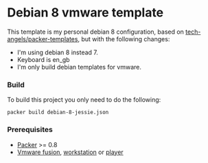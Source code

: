 Debian 8 vmware template
========================

This template is my personal debian 8 configuration, based on
[tech-angels/packer-templates](https://github.com/tech-angels/packer-templates),
but with the following changes:

- I'm using debian 8 instead 7.
- Keyboard is en_gb
- I'm only build debian templates for vmware.


### Build

To build this project you only need to do the following:

```
packer build debian-8-jessie.json
```

### Prerequisites

- [Packer](http://www.packer.io/downloads.html) >= 0.8
- [Vmware fusion](http://www.vmware.com/products/fusion/),
  [workstation](http://www.vmware.com/products/workstation) or
  [player](http://www.vmware.com/products/player/)


